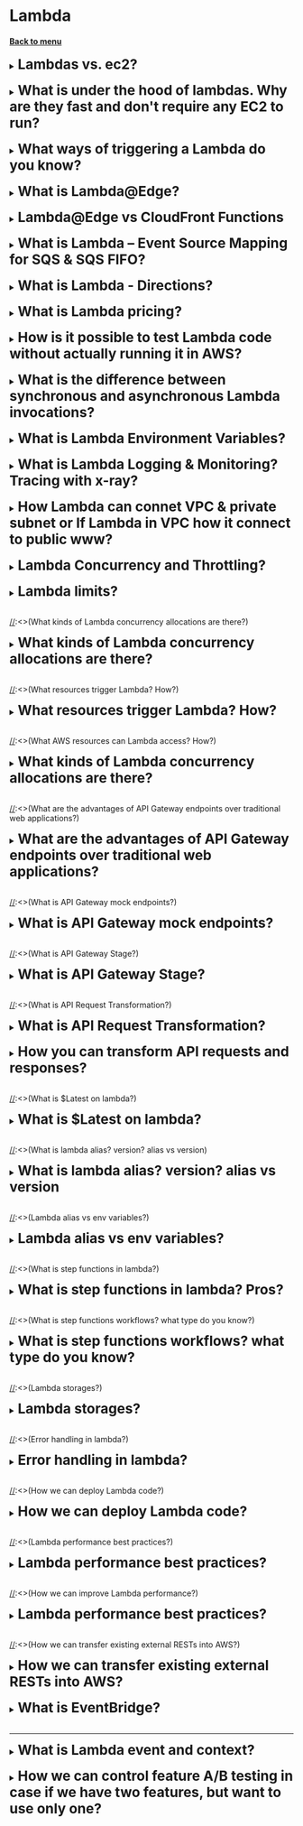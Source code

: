 <h1> Lambda </h1>
<h4> 

[Back to menu](..%2F..%2FMenu.md)

</h4>

[//]: # (Lambdas vs. ec2)

<details>
    <summary>
        <b><big><big><big>
            Lambdas vs. ec2?
        </big></big></big></b>
    </summary>

Virtual functions - no servers to manage!
- Time limited - short executions
- Run on demand (lambda runs only when needed)
- Scaling is automated!
  (If necessary, you can configure automatic scalability)
- Integration with the entire range of AWS services.
- Integrated with many programming languages
- Easy monitoring using AWS CloudWatch.
- Easily get more resources for each feature (up to 10GB RAM!)
- Increasing RAM will also improve CPU and network performance!

</details>
<br>

[//]: # (What is under the hood of lambdas. 
        Why are they fast and don't require any EC2 to run?)

<details>
    <summary>
        <b><big><big><big>
            What is under the hood of lambdas. 
            Why are they fast and don't require any EC2 to run?
        </big></big></big></b>
    </summary>

Each lambda represents an image and a container. 
And Amazon takes over the work of all 
containers and their management.

</details>
<br>

[//]: # (What ways of triggering a Lambda do you know?)

<details>
    <summary>
        <b><big><big><big>
            What ways of triggering a Lambda do you know?
        </big></big></big></b>
    </summary>

Lambda functions can be activated in different ways:
- HTTP request
  (In this case, an HTTP request may contain several value headers.
  To do this, configure APL (application load balancer) which will convert
  ...?name=one&name=two --> {"name":["one,"two"]})
- uploading a new document to S3 (action, loading a specific file by mask, etc.)
- scheduled task (using EventBridge (for example once a minute))
- AWS Kinesis data stream
- Event Source Mapping for SQS & SQS FIFO
- notification from AWS SNS

</details>  
<br>

[//]: # (What is Lambda@Edge?)

<details>
    <summary>
        <b><big><big><big>
            What is Lambda@Edge?
        </big></big></big></b>
    </summary>

Lambda@Edge is a feature of Amazon CloudFront that allows you 
to run code closer to users of your application, 
which improves performance and reduces latency. 
It’s an extension of AWS Lambda that lets you deploy Python and Node.js 
functions at Amazon CloudFront edge locations.

- You can customize the content that your CloudFront distribution delivers 
to your end users.
- It allows you to run your code in response to events generated 
by the Amazon CloudFront content delivery network (CDN).
- You don’t have to provision or manage infrastructure in multiple locations 
around the world.
- It can automatically scale and run your code at AWS locations around the world.
- It supports a limited set of runtimes and features.

**Lambda@Edge can be used for various purposes such as website security,
real-time image transformation, intelligent bot mitigation,
search engine optimization, and more.**

For example, you can trigger a Lambda function 
to add HTTP security headers on all origin responses without 
having to modify your application code on your origin.

</details>
<br>

[//]: # (Lambda@Edge vs CloudFront Functions?)

<details>
    <summary>
        <b><big><big><big>
            Lambda@Edge vs CloudFront Functions
        </big></big></big></b>
    </summary>

In summary, CloudFront Functions are ideal for lightweight, 
short-running functions and are executed at the edge locations closest to the user. 

They are more suitable for simple request transformations. 
On the other hand, Lambda@Edge functions are more suitable 
for compute-intensive workloads and provide more features 
along with an increased execution time capability. 

They are executed at Regional Edge Locations in major AWS Regions.

</details>
<br>

[//]: # (What is Lambda – Event Source Mapping for SQS & SQS FIFO? Lambda event trigger)

<details>
    <summary>
        <b><big><big><big>
            What is Lambda – Event Source Mapping for SQS & SQS FIFO?
        </big></big></big></b>
    </summary>

Lambda allows you to automatically process a certain number of messages from SQS queues
and SQS FIFO.

In this case, Lambda will automatically scale when reading the message in batches (1-10) for
faster processing.
When an error occurs, messages are sent to the queue as individual items.
(There is also a setting for a dead-letter queue in case of failures (DLQ))
Lambda removes the message from the queue after successful processing.

Can be scaled:
- scales according to the number of active message groups.
- can create up to 60 copies per minute
- simultaneously process up to 1000 message packets per minute

</details>  
<br>

[//]: # (What is Lambda - Directions?)

<details>
    <summary>
        <b><big><big><big>
            What is Lambda - Directions?
        </big></big></big></b>
    </summary>

Lambda offers the ability to configure the direction (endpoints) for the function to work
(before sending the rest result to the client)

Works for asynchronous calls, offering to select scenarios for successful or failed activities.

You can choose the final exact one:
- SQS
- SNS
- another Lambda
- Bus Amazon EventBridge

</details>  
<br>

[//]: # (What is Lambda pricing?)

<details>
    <summary>
        <b><big><big><big>
            What is Lambda pricing?
        </big></big></big></b>
    </summary>

Payment for requests:
- The first million requests are free
- $0.20 per 1 million queries thereafter

Pay per duration: (in 1ms increments)
- 400,000 GB-seconds of computing time per month FREE (if 1GB of RAM is used)
- 3,200,000 seconds if the function uses 128 MB of RAM
- After that, 1 USD per 600,000 GB-seconds.

AWS Lambda is very cheap and very popular because of this

</details>
<br>

[//]: # (How is it possible to test Lambda code without actually running it in AWS?)

<details>
    <summary>
        <b><big><big><big>
            How is it possible to test Lambda code without actually running it in AWS?
        </big></big></big></b>
    </summary>

Using the AWS SAM Command Line Interface (CLI)
you can test locally and debug "step by step"
your serverless applications before uploading them to the AWS cloud

</details>
<br>

[//]: # (What is the difference between synchronous and asynchronous Lambda invocations?)

<details>
    <summary>
        <b><big><big><big>
            What is the difference between synchronous and asynchronous Lambda invocations?
        </big></big></big></b>
    </summary>

**With a synchronous** call, you wait for the function to process the event
and will return the response.

- Client sends request / SDK / CLI --(request)--> Lambda
- Client sends request / SDK / CLI <-(response)-- Lambda
  (Including if an error occurs. The client must handle it)

**When called asynchronously**, Lambda queues the event for processing.
If an error occurs, Lambda tries to retry the event

(1 minute wait 1 time 2 others (3 times in total))
There is a clear setting of actions for successful and unsuccessful execution

Asynchronous calls allow you to speed up request processing if you don't need to wait for the result
(example you need to iterate through 1000 files)

**How it works**:
When called asynchronously, any user request will return the expected 
result (for example 200)
EVEN IF the request actually caused an error. 
If an error occurs several times in a row, the system
will process the request and (for example, send an SQS message that something went wrong)

</details>
<br>

[//]: # (What is Lambda Environment Variables?)

<details>
    <summary>
        <b><big><big><big>
            What is Lambda Environment Variables?
        </big></big></big></b>
    </summary>

Lambda offers the ability to configure environment settings 
similar to the Postman implementation

It is possible to create variables of the key-value type (string type only)
And work with keys, and the lambda will independently substitute the specified values.

**How is it useful:**
- Customize function behavior without updating code
- Environment variables available to your code
- Lambda Service also adds its own system environment variables.
- Useful to store secret parameters (they are KMS encrypted)
  (Secrets can be encrypted with a Lambda service key or your own CMK.)

</details>  
<br>

[//]: # (What is Lambda Logging & Monitoring? Tracing with x-ray?)

<details>
    <summary>
        <b><big><big><big>
            What is Lambda Logging & Monitoring? Tracing with x-ray?
        </big></big></big></b>
    </summary>

Lambda allows you to track all your actions using monitors/logging/AWS X-Ray
- Calls, duration, concurrent executions
- Number of errors, success rates, throttles
- Asynchronous delivery failures
- Iteration speed (Kinesis and DynamoDB streams)

There are environment variables for X-Ray (they are enabled by default, 
but are handy to know):
- X_AMZN_TRACE_ID: Contains the trace header.
- AWS_XRAY_CONTEXT_MISSING: Defaults to LOG_ERROR.
- AWS_XRAY_DAEMON_ADDRESS: IP_ADDRESS of the X-Ray daemon:PORT

</details>  
<br>

[//]: # (How Lambda can connet VPC & private subnet 
or If Lambda in VPC how it connect to public www?)

<details>
    <summary>
        <b><big><big><big>
            How Lambda can connet VPC & private subnet 
            or If Lambda in VPC how it connect to public www?
        </big></big></big></b>
    </summary>

**If the lambda is outside the vpc (virtual private connection)**
- **She has access to the Internet, but does not have direct access to the VPC**
- Lambda must create ENI (Elastic Network Interface) in VPC subnets 
and connect through it
- To do this, the role **AWSLambdaVPCAccessExecutionRole** must be explicitly specified

It looks like this

Lambda ---> [(private subnet) ---> (ENI (Elastic Network Interface)) ---> (Destination (example S3)) ]

**If the lambda is in vpc and (virtual private connection)**
- **She DOES NOT have access to the Internet, but DOES have direct access to VPC components**
- Lambda can use 2 options
    - Use NAT which will use IGW (InternetGetWay)
      (In this case, IGW will be able to knock both outside (www) and into internal aws services)
    - **if you need private access to aws services** you can use VPC Endpoint to
      to knock on aws services privately

it looks like this

[(private subnet) Lambda <---> private s3] -> 
1) [] -> Nat (Network Address Translation) -> IGW (InternetGetWay) -> www (or) aws s3
2) [] -> private VPC endpoint -> aws s3


</details>  
<br>

[//]: # (Lambda Concurrency and Throttling? Cold Start?)

<details>
    <summary>
        <b><big><big><big>
            Lambda Concurrency and Throttling?
        </big></big></big></b>
    </summary>

Lambda allows you to call lambda processing for up to 1000 simultaneous executions.
- Each lambda function can limit the maximum number of treatments (=limit)
- Every call that goes beyond the limit will cause ("throttled")

**Lambda behavior when throttling**
- **When called synchronously** return ThrottleError - 429
- **For an asynchronous call** retry automatically after a while (maximum up to 6 hours)
  , then placement in DLQ

**What are the dangers of limits**

If you have three simultaneously running lambda functions and one of 
them receives input at once
1000 requests, then the remaining 2 functions will perform throttling 
until there are a thousand decrease. 
(REQUEST LIMITS VALID FOR ALL LAMBDA IN THE SUM)

**Cold start**

As in Java, when the first time the request is processed worse 
because you need to get resources the first time,
This situation can also arise in lambdas.
To combat this, lambdas have **provisioned concurrency**.
The lambda function is called in advance to prevent cold calling.
All settings are done via **Application Auto Scaling**

</details>  
<br>

[//]: # (Lambda limits?)

<details>
    <summary>
        <b><big><big><big>
            Lambda limits?
        </big></big></big></b>
    </summary>

Performance:
- Memory distribution: 128 MB – 10 GB (in 1 MB increments)
- Maximum execution time: 900 seconds (15 minutes)
- Environment Variables (4 KB)
- Disk capacity in the “function container” (in /tmp): 512 MB.
- Parallel executions: 1000 (can be increased)

Deployment:
- Lambda function deployment size (compressed ZIP file): 50 MB.
- Uncompressed deployment size (code + dependencies): 250 MB.
- You can use the /tmp directory to load other files at startup.
- Environment variables size: 4 KB.

</details>  
<br>

[//]:<>(What kinds of Lambda concurrency allocations are there?)

<details>
    <summary>
        <b><big><big><big>
            What kinds of Lambda concurrency allocations are there?
        </big></big></big></b>
    </summary>

Two types of concurrency control are available:

**Reserved parallelism** - reserved parallelism
guarantees the maximum number of concurrent instances for a function.
When a function has reserved concurrency, no other function
cannot exploit this parallelism.

**Provided parallelism**. - Provided parallelism
initializes the requested number of runtimes,
so that they are ready to immediately respond to calls to your function.

</details>
<br>

[//]:<>(What resources trigger Lambda? How?)

<details>
    <summary>
        <b><big><big><big>
            What resources trigger Lambda? How?
        </big></big></big></b>
    </summary>

Lambda, Api Gateway, DynamoDB, S3, SNS, SQS

By event

</details>
<br>

[//]:<>(What AWS resources can Lambda access? How?)

<details>
    <summary>
        <b><big><big><big>
            What kinds of Lambda concurrency allocations are there?
        </big></big></big></b>
    </summary>

Your Lambda functions can now access databases
Amazon RDS, Amazon Redshift data warehouses,
Amazon ElasticCache nodes and other endpoints,
which are only accessible from a specific VPC.

You must provide additional information about the VPC configuration,
such as VPC subnet IDs and security group IDs,
to allow Lambda functions to access resources in your Amazon VPC.

</details>
<br>

[//]:<>(What are the advantages of API Gateway endpoints over traditional web applications?)

<details>
    <summary>
        <b><big><big><big>
            What are the advantages of API Gateway endpoints over traditional web applications?
        </big></big></big></b>
    </summary>

Gateway API allows you to perform common API management tasks,
such as security, caching, throttling and monitoring.

Gateway API provides endpoints to your AWS applications

</details>
<br>

[//]:<>(What is API Gateway mock endpoints?)

<details>
    <summary>
        <b><big><big><big>
            What is API Gateway mock endpoints?
        </big></big></big></b>
    </summary>

Creation of mock endpoints for mock not crated rests

</details>
<br>

[//]:<>(What is API Gateway Stage?)

<details>
    <summary>
        <b><big><big><big>
            What is API Gateway Stage?
        </big></big></big></b>
    </summary>

stage -> этап

This is references in the lifecycle of the API using variables

This stage vars can be used to ref a specific backend endpoint
(e.g. Lambda function)

</details>
<br>

[//]:<>(What is API Request Transformation?)

<details>
    <summary>
        <b><big><big><big>
            What is API Request Transformation?
        </big></big></big></b>
    </summary>

We can dynamically transform request and response params by adding new params

Example of request 
    
    -- request-parameters '{"append:header.header1":"$context.reqId"}'

(this will add new header to requests)

Example of response

    -- response-parameters '{
    "500" : {"append:header.header1":"$context.reqId""}'

(this will add new header if backend returns 500 status code)

</details>
<br>

[//]: # (How you can transform API requests and responses)

<details>
    <summary>
        <b><big><big><big>
            How you can transform API requests and responses?
        </big></big></big></b>
    </summary>

- Using Request Transformation
- Parameter mapping
  (overwrite:path: "/sessions/${request.path.sessionId}/topics")

</details>
<br>

[//]:<>(What is $Latest on lambda?)

<details>
    <summary>
        <b><big><big><big>
            What is $Latest on lambda?
        </big></big></big></b>
    </summary>

This is alias for latest version on lambda code.
You also can use previous lambda version by using create alias function

</details>
<br>

[//]:<>(What is lambda alias? version? alias vs version)

<details>
    <summary>
        <b><big><big><big>
            What is lambda alias? version? alias vs version
        </big></big></big></b>
    </summary>

A lambda version is a snapshot of your Lambda function.
When you create a new lambda function, it is named as $LATEST.

A lambda alias at its simplest is a pointer to the lambda function’s version.
We can use aliases to point to any lambda version you specify.

**An alias is a pointer to a specific Lambda function version. 
Aliases will not be updated automatically**

</details>
<br>

[//]:<>(Lambda alias vs env variables?)

<details>
    <summary>
        <b><big><big><big>
            Lambda alias vs env variables?
        </big></big></big></b>
    </summary>

**Lambda** allows you to create aliases that are associated 
with a specific version of a function. 
They are not a method of changing the behavior of a particular function.

**Environment variables** can be used to change the behavior of a Lambda 
function without requiring you to update code and re-deploy the function.

</details>
<br>

[//]:<>(What is step functions in lambda?)

<details>
    <summary>
        <b><big><big><big>
            What is step functions in lambda? Pros?
        </big></big></big></b>
    </summary>

This is a chain of lambda functions that work in queue order.
It can be chained. But each step can consists of parallel steps

Pluses
- Visualize (you can see all steps)
- Automate (each step is triggered and tracked automatically)
- Logging

![img](https://d2908q01vomqb2.cloudfront.net/da4b9237bacccdf19c0760cab7aec4a8359010b0/2019/09/18/step-functions-map-example.png)

</details>
<br>

[//]:<>(What is step functions workflows? what type do you know?)

<details>
    <summary>
        <b><big><big><big>
            What is step functions workflows? what type do you know?
        </big></big></big></b>
    </summary>

Standard workflow
- Long-Running (may run for up to a year)
- At-Most-Once (task never executed once unless you specify retry actions)
- Non-Idempotent

Express Workflows
- Short-time (up to 5 min)
- At-Least-Once (for run mor than once)
- idempotent

Express can be
  - Synchronous express 
    - Wait until it completes
    - returns the result
    - (operations that are performed one at a time)
  - Asynchronous express
    - confirms that workflow has started
    - result can be found in cloudwatch
    - (operations don't depend on the completion and result)

</details>
<br>

[//]:<>(Lambda storages?)

<details>
    <summary>
        <b><big><big><big>
            Lambda storages? 
        </big></big></big></b>
    </summary>

|                | Native within lambda              |                           | External Storage Options     |                                     |
|----------------|-----------------------------------|---------------------------|------------------------------|-------------------------------------|
|                | /tmp                              | Lambda layer              | S3                           | EFS (elastic file system)           |
| Use case       | Temporary data                    | Library and SDK           | Persistent data              | Persistent data                     |
| Pluses         | the fastest                       |                           | best AWS service integration | best integration with other lambdas |
| Minuses        | cannot be shared between lambdas  |                           | slowest                      |                                     |
| Size           | 512 MB - 10 GB                    | 50 mb zipped 250 unzipped | Elastic                      | Elastic                             |
| Dynamic update | dynamic read/write                | updates require new layer | Store and retrieve           | dynamic read/write                  |
| Shared         | within env                        | across env                | across lambdas               | across env                          |


</details>
<br>

[//]:<>(Error handling in lambda?)

<details>
    <summary>
        <b><big><big><big>
            Error handling in lambda?
        </big></big></big></b>
    </summary>

- Auto retried system (2 times)
- Dead-letter queues (Lambda -> SQS or Lambda -> SNS)
  - only error msg
- Lambda Destinations (Lambda success -> SQS_1 or failure -> SQS_2) 

can be found in json (param: responsePayload:/errorMessage: "test")

</details>
<br>

[//]:<>(How we can deploy Lambda code?)

<details>
    <summary>
        <b><big><big><big>
            How we can deploy Lambda code?
        </big></big></big></b>
    </summary>

- by console
- .zip file achieve
  - Using the Lambda console
  - Using the AWS CLI
  - Using Amazon S3
- deployment package (you can create package by yourself and upload from PC)
    - up to 50 mb
    - if it more than 50 mb use S3
- Lambda layers 
  - can be shared between lambdas
  - best practise
- The CloudFormation
- Container images

</details>
<br>

[//]:<>(Lambda performance best practices?)

<details>
    <summary>
        <b><big><big><big>
            Lambda performance best practices?
        </big></big></big></b>
    </summary>

- See your memory and CPU
- Dependencies
- Only what you need

</details>
<br>

[//]:<>(How we can improve Lambda performance?)

<details>
    <summary>
        <b><big><big><big>
            Lambda performance best practices?
        </big></big></big></b>
    </summary>

- Increase the function memory allocation, 
  that will also increase the CPU allocation.
  (if function has CPU bound also)

</details>
<br>

[//]:<>(How we can transfer existing external RESTs into AWS?)

<details>
    <summary>
        <b><big><big><big>
            How we can transfer existing external RESTs into AWS?
        </big></big></big></b>
    </summary>

- create API Gateway (supports OpenAPI v2-v3)
- create lambdas
- connect rest in gateway into lambdas

</details>
<br>

[//]: # (What is EventBridge?)

<details>
    <summary>
        <b><big><big><big>
            What is EventBridge?
        </big></big></big></b>
    </summary>

EventBridge is a serverless service that uses events 
to connect application components together, 
making it easier for you to build scalable event-driven applications.

Part of Event-driven architecture

</details>  
<br>

---

[//]: # (What is Lambda event and context?)

<details>
    <summary>
        <b><big><big><big>
            What is Lambda event and context?
        </big></big></big></b>
    </summary>

Event is the data that's passed to the function upon execution.
- path
- httpMethod
- headers
- queryStringParameters
- body

Context's main role is to provide information about the current execution environment
* function_name – The name of the Lambda function.
* function_version – The version of the function.
* invoked_function_arn – The Amazon Resource Name (ARN) that's used to invoke the function. Indicates if the invoker specified a version number or alias.
* memory_limit_in_mb – The amount of memory that's allocated for the function.
* aws_request_id – The identifier of the invocation request.
* log_group_name – The log group for the function.
* log_stream_name – The log stream for the function instance.

</details>  
<br>

[//]: # (How we can control featute A/B testing in case if we have 2 features, but whant use only one?)

<details>
    <summary>
        <b><big><big><big>
            How we can control feature A/B testing in case if we have two features, but want to use only one?
        </big></big></big></b>
    </summary>

By adding an override to the feature and setting the identifier 
of the override to the engineer’s user ID, 
and setting the variation to Variation A, 
the engineer can ensure that Variation A 
is the only variation that appears when they hit the application’s endpoint. 

This is because overrides in Amazon CloudWatch Evidently 
allow you to specify a specific variation for a specific identifier,
which in this case is the engineer’s user ID.

</details>
<br>